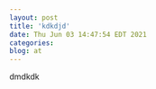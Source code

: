 ```yaml
---
layout: post
title: 'kdkdjd'
date: Thu Jun 03 14:47:54 EDT 2021
categories: 
blog: at
---
```

dmdkdk